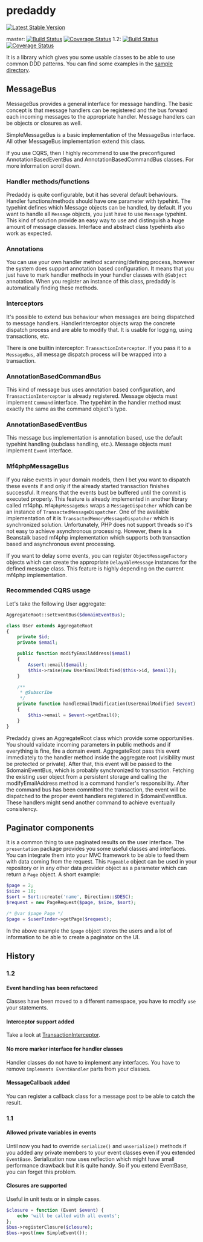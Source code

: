 predaddy
========
[![Latest Stable Version](https://poser.pugx.org/predaddy/predaddy/v/stable.png)](https://packagist.org/packages/predaddy/predaddy)

master: [![Build Status](https://travis-ci.org/szjani/predaddy.png?branch=master)](https://travis-ci.org/szjani/predaddy) [![Coverage Status](https://coveralls.io/repos/szjani/predaddy/badge.png?branch=master)](https://coveralls.io/r/szjani/predaddy?branch=master)
1.2: [![Build Status](https://travis-ci.org/szjani/predaddy.png?branch=1.2)](https://travis-ci.org/szjani/predaddy) [![Coverage Status](https://coveralls.io/repos/szjani/predaddy/badge.png?branch=1.2)](https://coveralls.io/r/szjani/predaddy?branch=1.2)

It is a library which gives you some usable classes to be able to use common DDD patterns.
You can find some examples in the [sample directory](https://github.com/szjani/predaddy/tree/master/sample).

MessageBus
----------

MessageBus provides a general interface for message handling. The basic concept is that message handlers can
be registered and the bus forward each incoming messages to the appropriate handler. Message handlers
can be objects or closures as well.

SimpleMessageBus is a basic implementation of the MessageBus interface. All other MessageBus implementation extend this class.

If you use CQRS, then I highly recommend to use the preconfigured AnnotationBasedEventBus and AnnotationBasedCommandBus classes.
For more information scroll down.

### Handler methods/functions

Predaddy is quite configurable, but it has several default behaviours. Handler functions/methods should have one parameter with typehint.
The typehint defines which Message objects can be handled, by default. If you want to handle all `Message` objects,
you just have to use `Message` typehint. This kind of solution provide an easy way to use and distinguish a huge amount of
message classes. Interface and abstract class typehints also work as expected.

### Annotations

You can use your own handler method scanning/defining process, however the system does support annotation based configuration.
It means that you just have to mark handler methods in your handler classes with `@Subject` annotation. When you register an instance
of this class, predaddy is automatically finding these methods.

### Interceptors

It's possible to extend bus behaviour when messages are being dispatched to message handlers. HandlerInterceptor objects wrap
the concrete dispatch process and are able to modify that. It is usable for logging, using transactions, etc.

There is one builtin interceptor: `TransactionInterceptor`. If you pass it to a `MessageBus`, all message dispatch process
will be wrapped into a transaction.

### AnnotationBasedCommandBus

This kind of message bus uses annotation based configuration, and `TransactionInterceptor` is already registered. Message objects
must implement `Command` interface. The typehint in the handler method must exactly the same as the command object's type.

### AnnotationBasedEventBus

This message bus implementation is annotation based, use the default typehint handling (subclass handling, etc.). Message objects
must implement `Event` interface.

### Mf4phpMessageBus

If you raise events in your domain models, then I bet you want to dispatch these events if and only if the already started
transaction finishes successful. It means that the events bust be buffered until the commit is executed properly. This feature
is already implemented in another library called mf4php. `Mf4phpMessageBus` wraps a `MessageDispatcher` which can be an instance of
`TransactedMessageDispatcher`. One of the available implementation of it is `TransactedMemoryMessageDispatcher` which is synchronized
solution. Unfortunately, PHP does not support threads so it's not easy to achieve asynchronous processing. However, there is
a Beanstalk based mf4php implementation which supports both transaction based and asynchronous event processing.

If you want to delay some events, you can register `ObjectMessageFactory` objects
which can create the appropriate `DelayableMessage` instances for the defined message class. This feature is highly depending
on the current mf4php implementation.

### Recommended CQRS usage

Let's take the following User aggregate:

```php
AggregateRoot::setEventBus($domainEventBus);

class User extends AggregateRoot
{
    private $id;
    private $email;

    public function modifyEmailAddress($email)
    {
        Assert::email($email);
        $this->raise(new UserEmailModified($this->id, $email));
    }

    /**
     * @Subscribe
     */
    private function handleEmailModification(UserEmailModified $event)
    {
        $this->email = $event->getEmail();
    }
}
```

Predaddy gives an AggregateRoot class which provide some opportunities. You should validate incoming parameters in
public methods and if everything is fine, fire a domain event. AggregateRoot pass this event immediately to the handler method
inside the aggregate root (visibility must be protected or private). After that, this event will be passed to the $domainEventBus,
which is probably synchronized to transaction. Fetching the existing user object from a persistent storage and calling the modifyEmailAddress method
is a command handler's responsibility. After the command bus has been committed the transaction, the event will be dispatched to the proper
event handlers registered in $domainEventBus. These handlers might send another command to achieve eventually consistency.

Paginator components
--------------------

It is a common thing to use paginated results on the user interface. The `presentation` package provides you some useful
classes and interfaces. You can integrate them into your MVC framework to be able to feed them with data coming from the
request. This `Pageable` object can be used in your repository or in any other data provider object as a parameter which can return a `Page` object.
A short example:

```php
$page = 2;
$size = 10;
$sort = Sort::create('name', Direction::$DESC);
$request = new PageRequest($page, $size, $sort);

/* @var $page Page */
$page = $userFinder->getPage($request);
```

In the above example the `$page` object stores the users and a lot of information to be able to create a paginator on the UI.

History
-------

### 1.2

#### Event handling has been refactored

Classes have been moved to a different namespace, you have to modify `use` your statements.

#### Interceptor support added

Take a look at [TransactionInterceptor](https://github.com/szjani/predaddy/blob/1.2/src/predaddy/messagehandling/interceptors/TransactionInterceptor.php).

#### No more marker interface for handler classes

Handler classes do not have to implement any interfaces. You have to remove `implements EventHandler` parts from your classes.

#### MessageCallback added

You can register a callback class for a message post to be able to catch the result.

### 1.1

#### Allowed private variables in events

Until now you had to override `serialize()` and `unserialize()` methods if you added any private members to your event classes even if you extended `EventBase`.
Serialization now uses reflection which might have small performance drawback but it is quite handy. So if you extend EventBase, you can forget this problem.

#### Closures are supported

Useful in unit tests or in simple cases.

```php
$closure = function (Event $event) {
    echo 'will be called with all events';
};
$bus->registerClosure($closure);
$bus->post(new SimpleEvent());